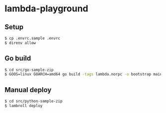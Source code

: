 # lambda-playground

## Setup

```bash
$ cp .envrc.sample .envrc
$ direnv allow
```

## Go build

```bash
$ cd src/go-sample-zip
$ GOOS=linux GOARCH=amd64 go build -tags lambda.norpc -o bootstrap main.go
```

## Manual deploy

```bash
$ cd src/python-sample-zip
$ lambroll deploy
```
